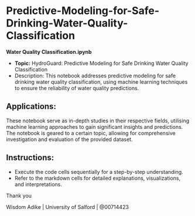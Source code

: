 # Predictive-Modeling-for-Safe-Drinking-Water-Quality-Classification
**Water Quality Classification.ipynb**
   - **Topic:** HydroGuard: Predictive Modeling for Safe Drinking Water Quality Classification
   - Description: This notebook addresses predictive modeling for safe drinking water quality classification, using machine learning techniques to ensure the reliability of water quality predictions.

## Applications:

These notebook serve as in-depth studies in their respective fields, utilising machine learning approaches to gain significant insights and predictions. The notebook is geared to a certain topic, allowing for comprehensive investigation and evaluation of the provided dataset.

## Instructions:

- Execute the code cells sequentially for a step-by-step understanding.
- Refer to the markdown cells for detailed explanations, visualizations, and interpretations.

Thank you

Wisdom Adike | University of Salford | @00714423
